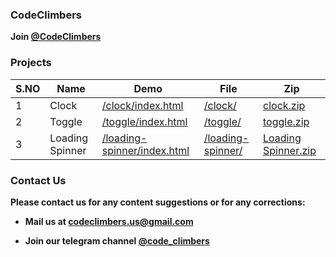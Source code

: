 ### CodeClimbers
**Join [@CodeClimbers](https://telegram.me/code_climbers)**

### Projects

| S.NO | Name | Demo | File | Zip  |
| ---- | ---- | ---- | ---- | ---- |
| 1    | Clock | [/clock/index.html](https://codeclimbersofficial.github.io/clock/) | [/clock/](https://github.com/CodeClimbersOfficial/codeclimbersofficial.github.io/tree/main/clock) | [clock.zip](https://t.me/code_climbers/19) |
| 2  | Toggle | [/toggle/index.html](https://codeclimbersofficial.github.io/toggle/) | [/toggle/](https://github.com/CodeClimbersOfficial/codeclimbersofficial.github.io/tree/main/toggle) | [toggle.zip](https://t.me/code_climbers/32)
| 3  | Loading Spinner | [/loading-spinner/index.html](https://codeclimbersofficial.github.io/loading-spinner/) | [/loading-spinner/](https://github.com/CodeClimbersOfficial/codeclimbersofficial.github.io/tree/main/loading-spinner) | [Loading Spinner.zip](https://t.me/code_climbers/19)


### Contact Us

**Please contact us for any content suggestions or for any corrections:**

- **Mail us at [codeclimbers.us@gmail.com](mailto:codeclimbersofficial.us@gmail.com)**

- **Join our telegram channel
[@code_climbers](https://telegram.me/code_climbers)**




